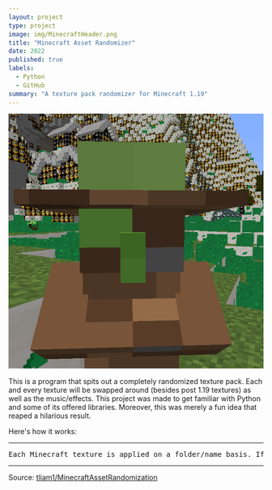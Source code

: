 ```yaml
---
layout: project
type: project
image: img/MinecraftHeader.png
title: "Minecraft Asset Randomizer"
date: 2022
published: true
labels:
  - Python
  - GitHub
summary: "A texture pack randomizer for Minecraft 1.19"
---
```


<img class="img-fluid" src="../img/MCR/MinecraftHeader.png">

This is a program that spits out a completely randomized texture pack. Each and every texture will be swapped around (besides post 1.19 textures) as well as the music/effects. This project was made to get familiar with Python and some of its offered libraries. Moreover, this was merely a fun idea that reaped a hilarious result. 

Here's how it works:

<hr>

<pre>
Each Minecraft texture is applied on a folder/name basis. If a cow's texture name were to suddenly be changed to say 'pig_front', then the pig would apply the cow's texture. However, the new pig texture must be held within the pig folder (all textures follow this rule). The same rules more or less apply to the music files.
</pre>

<hr>

Source: <a href="https://github.com/tliam1/MinecraftAssetRandomization"><i class="large github icon "></i>tliam1/MinecraftAssetRandomization</a>
